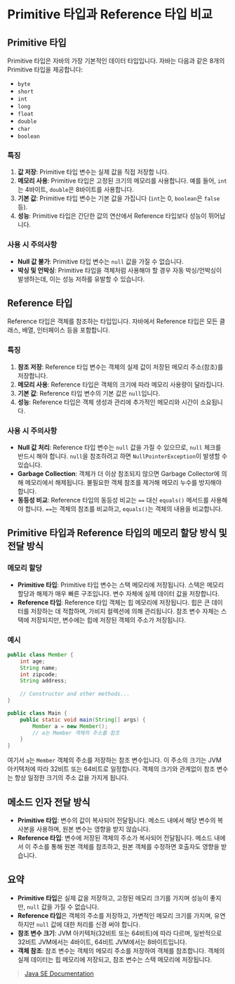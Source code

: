 # Primitive 타입과 Reference 타입 비교

## Primitive 타입
Primitive 타입은 자바의 가장 기본적인 데이터 타입입니다. 자바는 다음과 같은 8개의 Primitive 타입을 제공합니다:
- `byte`
- `short`
- `int`
- `long`
- `float`
- `double`
- `char`
- `boolean`

### 특징
1. **값 저장**: Primitive 타입 변수는 실제 값을 직접 저장합  니다.
2. **메모리 사용**: Primitive 타입은 고정된 크기의 메모리를 사용합니다. 예를 들어, `int`는 4바이트, `double`은 8바이트를 사용합니다.
3. **기본 값**: Primitive 타입 변수는 기본 값을 가집니다 (`int`는 0, `boolean`은 `false` 등).
4. **성능**: Primitive 타입은 간단한 값의 연산에서 Reference 타입보다 성능이 뛰어납니다.

### 사용 시 주의사항
- **Null 값 불가**: Primitive 타입 변수는 `null` 값을 가질 수 없습니다.
- **박싱 및 언박싱**: Primitive 타입을 객체처럼 사용해야 할 경우 자동 박싱/언박싱이 발생하는데, 이는 성능 저하를 유발할 수 있습니다.

## Reference 타입
Reference 타입은 객체를 참조하는 타입입니다. 자바에서 Reference 타입은 모든 클래스, 배열, 인터페이스 등을 포함합니다.

### 특징
1. **참조 저장**: Reference 타입 변수는 객체의 실제 값이 저장된 메모리 주소(참조)를 저장합니다.
2. **메모리 사용**: Reference 타입은 객체의 크기에 따라 메모리 사용량이 달라집니다.
3. **기본 값**: Reference 타입 변수의 기본 값은 `null`입니다.
4. **성능**: Reference 타입은 객체 생성과 관리에 추가적인 메모리와 시간이 소요됩니다.

### 사용 시 주의사항
- **Null 값 처리**: Reference 타입 변수는 `null` 값을 가질 수 있으므로, `null` 체크를 반드시 해야 합니다. `null`을 참조하려고 하면 `NullPointerException`이 발생할 수 있습니다.
- **Garbage Collection**: 객체가 더 이상 참조되지 않으면 Garbage Collector에 의해 메모리에서 해제됩니다. 불필요한 객체 참조를 제거해 메모리 누수를 방지해야 합니다.
- **동등성 비교**: Reference 타입의 동등성 비교는 `==` 대신 `equals()` 메서드를 사용해야 합니다. `==`는 객체의 참조를 비교하고, `equals()`는 객체의 내용을 비교합니다.

## Primitive 타입과 Reference 타입의 메모리 할당 방식 및 전달 방식

### 메모리 할당
- **Primitive 타입**: Primitive 타입 변수는 스택 메모리에 저장됩니다. 스택은 메모리 할당과 해제가 매우 빠른 구조입니다. 변수 자체에 실제 데이터 값을 저장합니다.
- **Reference 타입**: Reference 타입 객체는 힙 메모리에 저장됩니다. 힙은 큰 데이터를 저장하는 데 적합하며, 가비지 컬렉션에 의해 관리됩니다. 참조 변수 자체는 스택에 저장되지만, 변수에는 힙에 저장된 객체의 주소가 저장됩니다.

### 예시
```java
public class Member {
    int age;
    String name;
    int zipcode;
    String address;
    
    // Constructor and other methods...
}

public class Main {
    public static void main(String[] args) {
        Member a = new Member();
        // a는 Member 객체의 주소를 참조
    }
}
```

여기서 `a`는 `Member` 객체의 주소를 저장하는 참조 변수입니다. 이 주소의 크기는 JVM 아키텍처에 따라 32비트 또는 64비트로 일정합니다. 객체의 크기와 관계없이 참조 변수는 항상 일정한 크기의 주소 값을 가지게 됩니다.

## 메소드 인자 전달 방식
- **Primitive 타입**: 변수의 값이 복사되어 전달됩니다. 메소드 내에서 해당 변수의 복사본을 사용하며, 원본 변수는 영향을 받지 않습니다.
- **Reference 타입**: 변수에 저장된 객체의 주소가 복사되어 전달됩니다. 메소드 내에서 이 주소를 통해 원본 객체를 참조하고, 원본 객체를 수정하면 호출자도 영향을 받습니다.

## 요약
- **Primitive 타입**은 실제 값을 저장하고, 고정된 메모리 크기를 가지며 성능이 좋지만, `null` 값을 가질 수 없습니다.
- **Reference 타입**은 객체의 주소를 저장하고, 가변적인 메모리 크기를 가지며, 유연하지만 `null` 값에 대한 처리를 신경 써야 합니다.
- **참조 변수 크기**: JVM 아키텍처(32비트 또는 64비트)에 따라 다르며, 일반적으로 32비트 JVM에서는 4바이트, 64비트 JVM에서는 8바이트입니다.
- **객체 참조**: 참조 변수는 객체의 메모리 주소를 저장하여 객체를 참조합니다. 객체의 실제 데이터는 힙 메모리에 저장되고, 참조 변수는 스택 메모리에 저장됩니다.

  
> [Java SE Documentation](https://docs.oracle.com/javase/8/docs/api/)